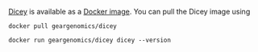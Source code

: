 [Dicey](https://github.com/gear-genomics/dicey) is available as a [Docker image](https://hub.docker.com/r/geargenomics/dicey/). You can pull the Dicey image using

`docker pull geargenomics/dicey`

`docker run geargenomics/dicey dicey --version`
